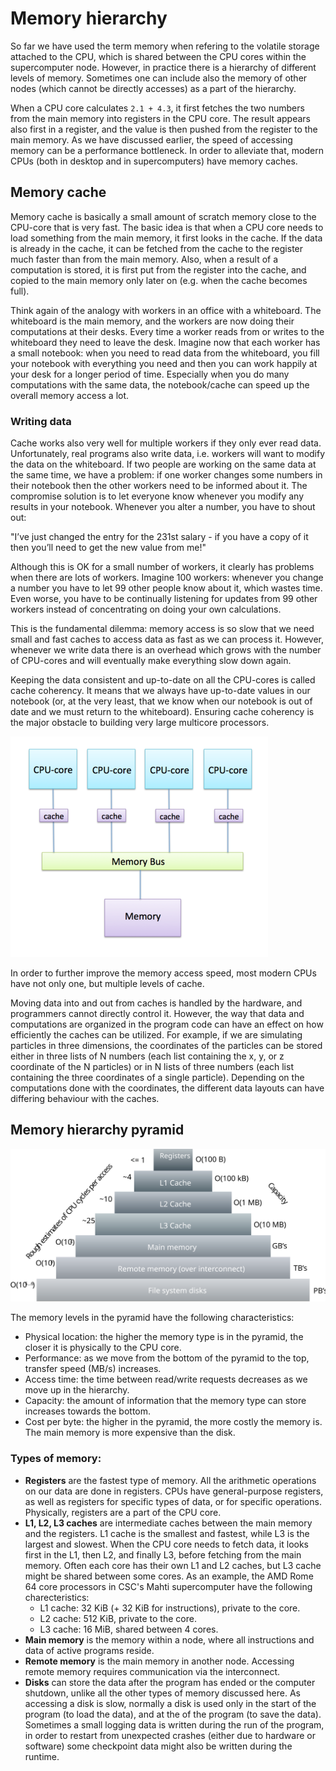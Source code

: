 <!-- Includes material from "Supercomputing" online-course (https://www.futurelearn.com/courses/supercomputing/)
by Edinburgh Supercomputing Center (EPCC), licensed under Creative Commons SA-BY -->

# Memory hierarchy

So far we have used the term memory when refering to the volatile
storage attached to the CPU, which is shared between the CPU cores
within the supercomputer node. However, in practice there is a
hierarchy of different levels of memory. Sometimes one can include
also the memory of other nodes (which cannot be directly accesses)
as a part of the hierarchy.

When a CPU core calculates `2.1 + 4.3`, it first fetches the two numbers
from the main memory into registers in the CPU core. The result
appears also first in a register, and the value is then pushed from
the register to the main memory. As we have discussed earlier, the
speed of accessing memory can be a performance bottleneck. In order to
alleviate that, modern CPUs (both in desktop and in supercomputers) have
memory caches.

## Memory cache

Memory cache is basically a small amount of scratch memory close
to the CPU-core that is very fast. The basic idea is that when a CPU core needs
to load something from the main memory, it first looks in the
cache. If the data is already in the cache, it can be fetched from
the cache to the register much faster than from the main memory. Also, when a
result of a computation is stored, it is first put from the register into the
cache, and copied to the main memory only later on (e.g. when the
cache becomes full).

Think again of the analogy with workers in an office with
a whiteboard. The whiteboard is the main memory, and the workers are now doing their
computations at their desks. Every time a worker reads from or writes to
the whiteboard they need to leave the desk. Imagine now that
each worker has a small notebook: when you need to read data from the
whiteboard, you fill your notebook with everything you need and then
you can work happily at your desk for a longer period of
time. Especially when you do many computations with the same data, the
notebook/cache can speed up the overall memory access a lot.

### Writing data

Cache works also very well for multiple workers if they only ever read data.
Unfortunately, real programs also write data, i.e. workers will want to modify
the data on the whiteboard. If two people are working on the same data at the
same time, we have a problem: if one worker changes some numbers in their
notebook then the other workers need to be informed about it. The compromise solution
is to let everyone know whenever you modify any results in your notebook.
Whenever you alter a number, you have to shout out:

"I’ve just changed the entry for the 231st salary - if you have a copy of it
then you’ll need to get the new value from me!"

Although this is OK for a small number of workers, it clearly has problems
when there are lots of workers. Imagine 100 workers: whenever you change a
number you have to let 99 other people know about it, which wastes time. Even
worse, you have to be continually listening for updates from 99 other workers
instead of concentrating on doing your own calculations.

This is the fundamental dilemma: memory access is so slow that we need small and
fast caches to access data as fast as we can process it. However,
whenever we write data there is an overhead which grows with the number of
CPU-cores and will eventually make everything slow down again.

Keeping the data consistent and up-to-date on all the CPU-cores is called
cache coherency. It means that we always have up-to-date values in our
notebook (or, at the very least, that we know when our notebook is out of date
and we must return to the whiteboard). Ensuring cache coherency is the major
obstacle to building very large multicore processors.

<!-- image copyright EPCC, licensed under Creative Commons SA-BY -->
![Schematic view of memory cache](images/cache.png)

In order to further improve the memory access speed, most modern CPUs have
not only one, but multiple levels of cache.

Moving data into and out from caches is handled by the hardware,
and programmers cannot directly control it. However, the way that
data and computations are organized in the program code can have an
effect on how efficiently the caches can be utilized.
For example, if we are simulating particles in three dimensions, the
coordinates of the particles can be stored either in three lists of N
numbers (each list containing the x, y, or z coordinate of the N
particles) or in N lists of three numbers (each list containing the
three coordinates of a single particle). Depending on the computations
done with the coordinates, the different data layouts can have
differing behaviour with the caches.


## Memory hierarchy pyramid

![Memory hierarchy in a supercomputer](images/memory_hierarchy.svg)

The memory levels in the pyramid have the following characteristics:
* Physical location: the higher the memory type is in the pyramid, the closer it is physically to the CPU core.
* Performance: as we move from the bottom of the pyramid to the top, transfer
  speed (MB/s) increases.
* Access time: the time between read/write requests decreases as we move up in
  the hierarchy.
* Capacity: the amount of information that the memory type can store increases
  towards the bottom.
* Cost per byte: the higher in the pyramid, the more costly the
  memory is. The main memory is more expensive than the disk.

### Types of memory:

*  **Registers** are the fastest type of memory. All the arithmetic operations
   on our data are done in registers. CPUs have general-purpose registers, as
   well as registers for specific types of data, or for specific operations.
   Physically, registers are a part of the CPU core.
*  **L1, L2, L3 caches** are intermediate caches between the main memory and
   the registers. L1 cache is the smallest and fastest, while L3 is the
   largest and slowest. When the CPU core needs to fetch data, it looks first in
   the L1, then L2, and finally L3, before fetching from the main memory.
   Often each core has their own L1 and L2 caches, but L3 cache might be
   shared between some cores. As an example, the AMD Rome 64 core processors
   in CSC's Mahti supercomputer have the following charecteristics:
   * L1 cache: 32 KiB (+ 32 KiB for instructions), private to the core.
   * L2 cache: 512 KiB, private to the core.
   * L3 cache: 16 MiB, shared between 4 cores.
*  **Main memory** is the memory within a node, where all instructions and
   data of active programs reside.
*  **Remote memory** is the main memory in another node. Accessing remote
   memory requires communication via the interconnect.
*  **Disks** can store the data after the program has ended or the
   computer shutdown, unlike all the other types of memory discussed
   here. As accessing a disk is slow, normally a disk is used only in the
   start of the program (to load the data), and at the of the program
   (to save the data). Sometimes a small logging data is written
   during the run of the program, in order to restart from unexpected
   crashes (either due to hardware or software) some checkpoint data
   might also be written during the runtime.
